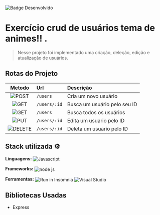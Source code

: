 ![Badge Desenvolvido](http://img.shields.io/static/v1?label=STATUS&message=DESENVOLVIDO&color=62bb0b&style=for-the-badge)

# Exercício crud de usuários tema de animes!! . 

> Nesse projeto foi implementado uma criação, deleção, edição e atualização de usuários.

## Rotas do Projeto

|Metodo|Url|Descrição|
|:---:|:---|:---|
|![POST](https://img.shields.io/badge/POST-00b200)|`/users`|Cria um novo usuário|
|![GET](https://img.shields.io/badge/GET-2034c7)|`/users/:id`|Busca um usuário pelo seu ID|
|![GET](https://img.shields.io/badge/GET-2034c7)|`/users`|Busca todos os usuários|
|![PUT](https://img.shields.io/badge/PUT-e28210)|`/users/:id`|Edita um usuario pelo ID|
|![DELETE](https://img.shields.io/badge/DELETE-fc0000)|`/users/:id`|Deleta um usuario pelo ID|


## Stack utilizada ⚙

**Linguagens:**
<img align="center" alt="Javascript" src="https://img.shields.io/badge/-Javascript-black?style=for-the-badge&logo=javascript&message=TypeScript&color=F0DB4F&logoColor=black">

**Frameworks:**
<img align="center" alt="node js" src="https://img.shields.io/badge/Node.js-43853D?style=for-the-badge&logo=node.js&logoColor=white"> 

**Ferramentas:**
<img align="center" src="https://insomnia.rest/images/run.svg" alt="Run in Insomnia">
<img align="center" src="https://img.shields.io/badge/Visual_Studio_Code-0078D4?style=for-the-badge&logo=visual%20studio%20code&logoColor=white" alt="Visual Studio">

## Bibliotecas Usadas
- Express
